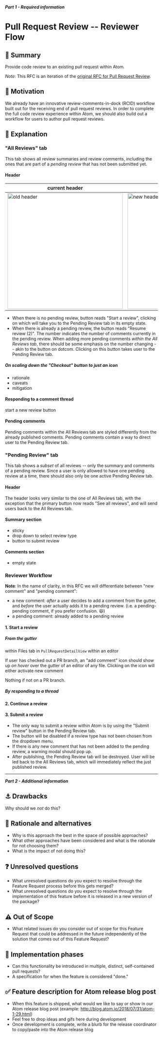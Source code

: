 **_Part 1 - Required information_**

# Pull Request Review -- Reviewer Flow

## :memo: Summary

Provide code review to an existing pull request within Atom.

*Note*: This RFC is an iteration of the [original RFC for Pull Request Review](./003-pull-request-review.md).

## :checkered_flag: Motivation

We already have an innovative review-comments-in-dock (RCID) workflow built out for the receiving end of pull request reviews. In order to complete the full code review experience within Atom, we should also build out a workflow for users to author pull request reviews.

## 🤯 Explanation

### "All Reviews" tab
This tab shows all review summaries and review comments, including the ones that are part of a _pending review_ that has not been submitted yet.

#### Header
| current header | proposed header | proposed header with pending review |
|---|---| --- |
|<img width="380" alt="old header" src="https://user-images.githubusercontent.com/6842965/56446925-7f027600-62d3-11e9-8635-e17b946f3b1b.png">|<img width="380" alt="new header" src="https://user-images.githubusercontent.com/6842965/56446924-7f027600-62d3-11e9-98f5-0ea1e2826343.png">|<img width="380" alt="new header" src="https://user-images.githubusercontent.com/6842965/56447078-4911c180-62d4-11e9-8543-4935ba587b38.png">|

- When there is no pending review, button reads "Start a review", clicking on which will take you to the Pending Review tab in its empty state.
- When there is already a pending review, the button reads "Resume review (2)". The number indicates the number of comments currently in the pending review. When adding more pending comments _within the All Reviews tab_, there should be some emphasis on the number changing -- akin to the button on dotcom. Clicking on this button takes user to the Pending Review tab.

##### On scaling down the "Checkout" button to just an icon
- rationale
- caveats
- mitigation

#### Responding to a comment thread
start a new review button

#### Pending comments

Pending comments within the All Reviews tab are styled differently from the already published comments. Pending comments contain a way to direct user to the Pending Review tab.




### "Pending Review" tab
This tab shows a *subset* of all reviews -- only the summary and comments of a pending review. Since a user is only allowed to have one pending review at a time, there should also only be one active Pending Review tab.

#### Header
The header looks very similar to the one of All Reviews tab, with the exception that the primary button now reads "See all reviews", and will send users back to the All Reviews tab.


#### Summary section

- sticky
- drop down to select review type
- button to submit review

#### Comments section

- empty state




### Reviewer Workflow

**Note**: In the name of clarity, in this RFC we will differentiate between "new comment" and "pending comment":
- a new comment: _after_ a user decides to add a comment from the gutter, and _before_ the user actually adds it to a pending review. (i.e. a pending-pending comment, if you prefer confusion. :laughing:)
- a pending comment: already added to a pending review

#### 1. Start a review

##### From the gutter

within Files tab in `PullRequestDetailView`
within an editor

If user has checked out a PR branch, an "add comment" icon should show up *on hover* over the gutter of an editor of any file. Clicking on the icon will either activate new comment

Nothing if not on a PR branch.

##### By responding to a thread

#### 2. Continue a review



#### 3. Submit a review
- The only way to submit a review within Atom is by using the "Submit review" button in the Pending Review tab.
- The button will be disabled if a review type has not been chosen from the dropdown menu.
- If there is any new comment that has not been added to the pending review, a warning modal should pop up.
- After publishing, the Pending Review tab will be destroyed. User will be led back to the All Reviews tab, which will immediately reflect the just published review.

--------------------

**_Part 2 - Additional information_**

## :anchor: Drawbacks

Why should we *not* do this?

## :thinking: Rationale and alternatives

- Why is this approach the best in the space of possible approaches?
- What other approaches have been considered and what is the rationale for not choosing them?
- What is the impact of not doing this?

## :question: Unresolved questions

- What unresolved questions do you expect to resolve through the Feature Request process before this gets merged?
- What unresolved questions do you expect to resolve through the implementation of this feature before it is released in a new version of the package?

## :warning: Out of Scope

- What related issues do you consider out of scope for this Feature Request that could be addressed in the future independently of the solution that comes out of this Feature Request?

## :construction: Implementation phases

- Can this functionality be introduced in multiple, distinct, self-contained pull requests?
- A specification for when the feature is considered "done."

## :white_check_mark: Feature description for Atom release blog post

- When this feature is shipped, what would we like to say or show in our Atom release blog post (example: http://blog.atom.io/2018/07/31/atom-1-29.html)
- Feel free to drop ideas and gifs here during development
- Once development is complete, write a blurb for the release coordinator to copy/paste into the Atom release blog
